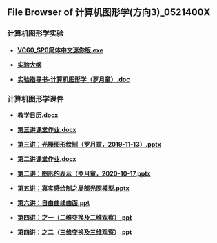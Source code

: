 ## File Browser of 计算机图形学(方向3)_0521400X

### 计算机图形学实验

- [**VC60_SP6简体中文迷你版.exe**](http://tencent.terrytengli.com:3080/_public/hfut_courses/计算机图形学(方向3)_0521400X/计算机图形学实验/VC60_SP6简体中文迷你版.exe)

- [**实验大纲**](http://tencent.terrytengli.com:3080/_public/hfut_courses/计算机图形学(方向3)_0521400X/计算机图形学实验/实验大纲)

- [**实验指导书-计算机图形学（罗月童）.doc**](http://tencent.terrytengli.com:3080/_public/hfut_courses/计算机图形学(方向3)_0521400X/计算机图形学实验/实验指导书-计算机图形学（罗月童）.doc)

### 计算机图形学课件

- [**教学日历.docx**](http://tencent.terrytengli.com:3080/_public/hfut_courses/计算机图形学(方向3)_0521400X/计算机图形学课件/教学日历.docx)

- [**第三讲课堂作业.docx**](http://tencent.terrytengli.com:3080/_public/hfut_courses/计算机图形学(方向3)_0521400X/计算机图形学课件/第三讲课堂作业.docx)

- [**第三讲：光栅图形绘制（罗月童，2019-11-13）.pptx**](http://tencent.terrytengli.com:3080/_public/hfut_courses/计算机图形学(方向3)_0521400X/计算机图形学课件/第三讲：光栅图形绘制（罗月童，2019-11-13）.pptx)

- [**第二讲课堂作业.docx**](http://tencent.terrytengli.com:3080/_public/hfut_courses/计算机图形学(方向3)_0521400X/计算机图形学课件/第二讲课堂作业.docx)

- [**第二讲：图形的表示（罗月童，2020-10-17.pptx**](http://tencent.terrytengli.com:3080/_public/hfut_courses/计算机图形学(方向3)_0521400X/计算机图形学课件/第二讲：图形的表示（罗月童，2020-10-17.pptx)

- [**第五讲：真实感绘制之局部光照模型.pptx**](http://tencent.terrytengli.com:3080/_public/hfut_courses/计算机图形学(方向3)_0521400X/计算机图形学课件/第五讲：真实感绘制之局部光照模型.pptx)

- [**第六讲：自由曲线曲面.ppt**](http://tencent.terrytengli.com:3080/_public/hfut_courses/计算机图形学(方向3)_0521400X/计算机图形学课件/第六讲：自由曲线曲面.ppt)

- [**第四讲：之一（二维变换及二维观察）.ppt**](http://tencent.terrytengli.com:3080/_public/hfut_courses/计算机图形学(方向3)_0521400X/计算机图形学课件/第四讲：之一（二维变换及二维观察）.ppt)

- [**第四讲：之二（三维变换及三维观察）.ppt**](http://tencent.terrytengli.com:3080/_public/hfut_courses/计算机图形学(方向3)_0521400X/计算机图形学课件/第四讲：之二（三维变换及三维观察）.ppt)
